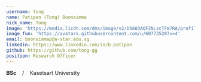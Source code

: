 ```yaml
---
username: tong
name: Patipan (Tong) Boonsimma
nick_name: Tong
image: 'https://media.licdn.com/dms/image/v2/D5603AQFZNLzcTFm7RA/profile-displayphoto-shrink_800_800/profile-displayphoto-shrink_800_800/0/1730314167711?e=1758153600&v=beta&t=p9KD5ZyyEIeq_MxlaHSZoB9dvRCrC5hVgpS4GClFZ0E'
image_fun: 'https://avatars.githubusercontent.com/u/60773528?v=4'
email: boonsimmap@a-star.edu.sg
linkedin: https://www.linkedin.com/in/b-patipan
github: https://github.com/tong-gg
position: Research Officer
---
```

**BSc** &nbsp;&nbsp; / &nbsp;&nbsp; Kasetsart University
